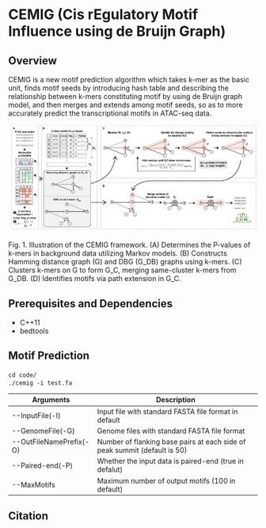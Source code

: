 # CEMIG (Cis rEgulatory Motif Influence using de Bruijn Graph)

## Overview

CEMIG is a new motif prediction algorithm which takes k-mer as the basic unit, finds motif seeds by introducing hash table and describing the relationship between k-mers constituting motif by using de Bruijn graph model, and then merges and extends among motif seeds, so as to more accurately predict the transcriptional motifs in ATAC-seq data.

![image](overview.jpg)

Fig. 1. Illustration of the CEMIG framework. (A) Determines the P-values of k-mers in background data utilizing Markov models. (B) Constructs Hamming distance graph (G) and DBG (G_DB) graphs using k-mers. (C) Clusters k-mers on G to form G_C, merging same-cluster k-mers from G_DB. (D) Identifies motifs via path extension in G_C.

## Prerequisites and Dependencies

- C++11
- bedtools

## Motif Prediction

```
cd code/
./cemig -i test.fa
```

| Arguments                  | Description                                                               |
| -------------------------- | ------------------------------------------------------------------------- |
| --InputFile(-I)            | Input file with standard FASTA file format in default                     |
| --GenomeFile(-G)           | Genome files with standard FASTA file format                              |
| --OutFileNamePrefix(-O)    | Number of flanking base pairs at each side of peak summit (default is 50) |
| --Paired-end(-P)           | Whether the input data is paired-end (true in defalut)                    |
| --MaxMotifs                | Maximum number of output motifs (100 in default)                          |

## Citation
